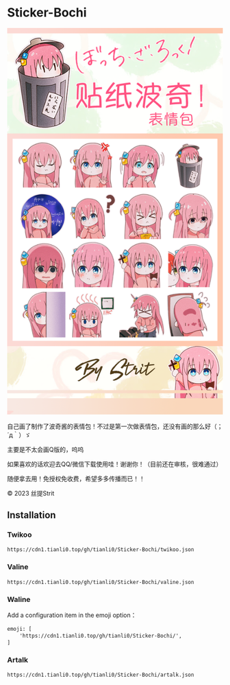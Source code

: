 # Sticker-Bochi


![预览](img/cover.png)

自己画了制作了波奇酱的表情包！不过是第一次做表情包，还没有画的那么好（；´д｀）ゞ

主要是不太会画Q版的，呜呜

如果喜欢的话欢迎去QQ/微信下载使用哇！谢谢你！（目前还在审核，很难通过）

随便拿去用！免授权免收费，希望多多传播而已！！

© 2023 丝提Strit

## Installation

### Twikoo

```
https://cdn1.tianli0.top/gh/tianli0/Sticker-Bochi/twikoo.json
```

### Valine

```
https://cdn1.tianli0.top/gh/tianli0/Sticker-Bochi/valine.json
```

### Waline

Add a configuration item in the emoji option：

```
emoji: [
    'https://cdn1.tianli0.top/gh/tianli0/Sticker-Bochi/',
]
```

### Artalk

```
https://cdn1.tianli0.top/gh/tianli0/Sticker-Bochi/artalk.json
```
